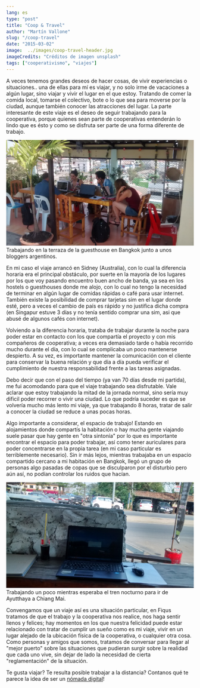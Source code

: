 ```yaml
---
lang: es
type: "post"
title: "Coop & Travel"
author: "Martín Vallone"
slug: "/coop-travel"
date: "2015-03-02"
image:  ../images/coop-travel-header.jpg
imageCredits: "Créditos de imagen unsplash"
tags: ["cooperativismo", "viajes"]
---
```




A veces tenemos grandes deseos de hacer cosas, de vivir experiencias o situaciones.. una de ellas para mí es viajar, y no solo irme de vacaciones a algún lugar, sino viajar y vivir el lugar en el que estoy. Tratando de comer la comida local, tomarse el colectivo, bote o lo que sea para moverse por la ciudad, aunque también conocer las atracciones del lugar. La parte interesante de este viaje es el deseo de seguir trabajando para la cooperativa, porque quienes sean parte de cooperativas entenderán lo lindo que es ésto y como se disfruta ser parte de una forma diferente de trabajo.

<img src="../images/coop-travel-1.jpg" alt="Trabajando en la terraza de la guesthouse en Bangkok junto a unos bloggers argentinos." width="600"/>
Trabajando en la terraza de la guesthouse en Bangkok junto a unos bloggers argentinos.

En mi caso el viaje arrancó en Sidney (Australia), con lo cual la diferencia horaria era el principal obstáculo, por suerte en la mayoría de los lugares por los que voy pasando encuentro buen ancho de banda, ya sea en los hostels o guesthouses donde me alojo, con lo cual no tengo la necesidad de terminar en algún lugar de comidas rápidas o café para usar internet. También existe la posibilidad de comprar tarjetas sim en el lugar donde esté, pero a veces el cambio de país es rápido y no justifica dicha compra (en Singapur estuve 3 días y no tenía sentido comprar una sim, asi que abusé de algunos cafés con internet).

Volviendo a la diferencia horaria, trataba de trabajar durante la noche para poder estar en contacto con los que compartía el proyecto y con mis compañeros de cooperativa; a veces era demasiado tarde o había recorrido mucho durante el día, con lo cual se complicaba un poco mantenerse despierto. A su vez, es importante mantener la comunicación con el cliente para conservar la buena relación y que día a día pueda verificar el cumplimiento de nuestra responsabilidad frente a las tareas asignadas.

Debo decir que con el paso del tiempo (ya van 70 días desde mi partida), me fui acomodando para que el viaje trabajando sea disfrutable. Vale aclarar que estoy trabajando la mitad de la jornada normal, sino sería muy dificil poder recorrer o vivir una ciudad. Lo que podría suceder es que se volvería mucho más lento mi viaje, ya que trabajando 8 horas, tratar de salir a conocer la ciudad se reduce a unas pocas horas.

Algo importante a considerar, el espacio de trabajo! Estando en alojamientos donde compartís la habitación o hay mucha gente viajando suele pasar que hay gente en "otra sintonía" por lo que es importante encontrar el espacio para poder trabajar, así como tener auriculares para poder concentrarse en la propia tarea (en mi caso particular es terriblemente necesario). Sin ir más lejos, mientras trabajaba en un espacio compartido cercano a mi habitación en Bangkok, llegó un grupo de personas algo pasadas de copas que se disculparon por el disturbio pero aún así, no podían controlar los ruidos que hacían.

<img src="../images/coop-travel-2.jpg" alt="Trabajando un poco mientras esperaba el tren nocturno para ir de Ayutthaya a Chiang Mai." width="600"/>
Trabajando un poco mientras esperaba el tren nocturno para ir de Ayutthaya a Chiang Mai.

Convengamos que un viaje así es una situación particular, en Fiqus tratamos de que el trabajo y la cooperativa nos realice, nos haga sentir llenos y felices; hay momentos en los que nuestra felicidad puede estar relacionado con tratar de cumplir un sueño como es mi viaje, vivir en un lugar alejado de la ubicación física de la cooperativa, o cualquier otra cosa. Como personas y amigos que somos, tratamos de conversar para llegar al "mejor puerto" sobre las situaciones que pudieran surgir sobre la realidad que cada uno vive, sin dejar de lado la necesidad de cierta "reglamentación" de la situación.

Te gusta viajar? Te resulta posible trabajar a la distancia? Contanos qué te parece la idea de ser un [nómada digital](http://en.wikipedia.org/wiki/Digital_nomad)!